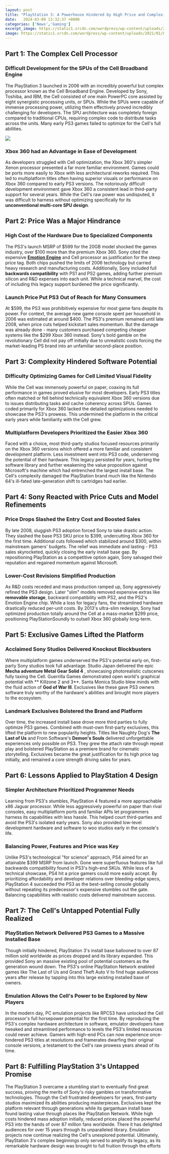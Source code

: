 ```yaml
---
layout: post
title: "PlayStation 3: A Powerhouse Hindered by High Price and Complexity"
date:   2024-03-09 13:32:37 +0000
categories: ['News','Gaming']
excerpt_image: https://static1.srcdn.com/wordpress/wp-content/uploads/2021/01/Every-PlayStation-Console-Ranked.jpg
image: https://static1.srcdn.com/wordpress/wp-content/uploads/2021/01/Every-PlayStation-Console-Ranked.jpg
---
```


## Part 1: The Complex Cell Processor
### **Difficult Development for the SPUs of the Cell Broadband Engine** 
The PlayStation 3 launched in 2006 with an incredibly powerful but complex processor known as the Cell Broadband Engine. Developed by Sony, Toshiba, and IBM, the Cell consisted of one main PowerPC core assisted by eight synergistic processing units, or SPUs. While the SPUs were capable of immense processing power, utilizing them effectively proved incredibly challenging for developers. The SPU architecture was completely foreign compared to traditional CPUs, requiring complex code to distribute tasks across the units. Many early PS3 games failed to optimize for the Cell's full abilities.

![](https://static1.srcdn.com/wordpress/wp-content/uploads/2021/01/Every-PlayStation-Console-Ranked.jpg)
### **Xbox 360 had an Advantage in Ease of Development**
As developers struggled with Cell optimization, the Xbox 360's simpler Xenon processor presented a far more familiar environment. Games could be ports more easily to Xbox with less architectural reworks required. This led to multiplatform titles often having superior visuals or performance on Xbox 360 compared to early PS3 versions. The notoriously difficult development environment gave Xbox 360 a consistent lead in third-party support for several years. While the Cell's raw power was undisputed, it was difficult to harness without optimizing specifically for its **unconventional multi-core SPU design**.
## Part 2: Price Was a Major Hindrance
### **High Cost of the Hardware Due to Specialized Components**
The PS3's launch MSRP of $599 for the 20GB model shocked the games industry, over $100 more than the premium Xbox 360. Sony cited the expensive [**Emotion Engine**](https://en.wikipedia.org/wiki/Emotion_Engine) and Cell processor as justification for the steep price tag. Both chips pushed the limits of 2006 technology but carried heavy research and manufacturing costs. Additionally, Sony included full **backwards compatibility** with PS1 and PS2 games, adding further premium silicon and R&D expenses into each unit. While a technical marvel, the cost of including this legacy support burdened the price significantly. 
### **Launch Price Put PS3 Out of Reach for Many Consumers** 
At $599, the PS3 was prohibitively expensive for most game fans despite its power. For context, the average new game console spent per household in 2006 was estimated at around $400. The PS3's premium remained until late 2008, when price cuts helped kickstart sales momentum. But the damage was already done - many customers purchased competing cheaper systems like the $299 Xbox 360 instead. Sony's bold gamble on the revolutionary Cell did not pay off initially due to unrealistic costs forcing the market-leading PS brand into an unfamiliar second-place position.
## Part 3: Complexity Hindered Software Potential  
### **Difficulty Optimizing Games for Cell Limited Visual Fidelity**
While the Cell was immensely powerful on paper, coaxing its full performance in games proved elusive for most developers. Early PS3 titles often matched or fell behind technically equivalent Xbox 360 versions due to issues distributing tasks and cache coherency across SPUs. Games coded primarily for Xbox 360 lacked the detailed optimizations needed to showcase the PS3's prowess. This undermined the platform in the critical early years while familiarity with the Cell grew.
### **Multiplatform Developers Prioritized the Easier Xbox 360**  
Faced with a choice, most third-party studios focused resources primarily on the Xbox 360 versions which offered a more familiar and consistent development platform. Less investment went into PS3 code, underserving the potential of their hardware. This legacy persisted for years, hurting the software library and further weakening the value proposition against Microsoft's machine which had entrenched the largest install base. The Cell's complexity damaged the PlayStation brand much like the Nintendo 64's ill-fated late-generation shift to cartridges had earlier.
## Part 4: Sony Reacted with Price Cuts and Model Refinements
### **Price Drops Slashed the Entry Cost and Boosted Sales** 
By late 2008, sluggish PS3 adoption forced Sony to take drastic action. They slashed the base PS3 SKU price to $399, undercutting Xbox 360 for the first time. Additional cuts followed which stabilized around $300, within mainstream gamers' budgets. The relief was immediate and lasting - PS3 sales skyrocketed, quickly closing the early install base gap. By repositioning PlayStation as a competitive option again, Sony salvaged their reputation and regained momentum against Microsoft.
### **Lower-Cost Revisions Simplified Production** 
As R&D costs receded and mass production ramped up, Sony aggressively refined the PS3 design. Later "slim" models removed expensive extras like **removable storage**, backward compatibility with PS2, and the PS2's Emotion Engine chip. While a loss for legacy fans, the streamlined hardware drastically reduced per-unit costs. By 2013's ultra-slim redesign, Sony had optimized production totally around the Cell at a mass-market $299 price, positioning PlayStationSoundly to outsell Xbox 360 globally long-term.
## Part 5: Exclusive Games Lifted the Platform 
### **Acclaimed Sony Studios Delivered Knockout Blockbusters**
Where multiplatform games underserved the PS3's potential early on, first-party Sony studios took full advantage. Studio Japan delivered the epic **Mecha adventure Metal Gear Solid 4** , showcasing photorealistic cutscenes fully taxing the Cell. Guerrilla Games demonstrated open world's graphical potential with ** Killzone 2 and 3**. Santa Monica Studio blew minds with the fluid action of **God of War III**. Exclusives like these gave PS3 owners software truly worthy of the hardware's abilities and brought more players to the ecosystem.
### **Landmark Exclusives Bolstered the Brand and Platform** 
Over time, the increased install base drove more third parties to fully optimize PS3 games. Combined with must-own first-party exclusives, this lifted the platform to new popularity heights. Titles like Naughty Dog's **The Last of Us** and From Software's **Demon's Souls** delivered unforgettable experiences only possible on PS3. They grew the attach rate through repeat play and bolstered PlayStation as a premiere brand for cinematic storytelling. Exclusives became the great justification for its high price tag initially, and remained a core strength driving sales for years.
## Part 6: Lessons Applied to PlayStation 4 Design 
### **Simpler Architecture Prioritized Programmer Needs**  
Learning from PS3's stumbles, PlayStation 4 featured a more approachable x86 Jaguar processor. While less aggressively powerful on paper than rival consoles, easy multiplatform ports and familiar APIs let programmers harness its capabilities with less hassle. This helped court third-parties and avoid the PS3's isolated early years. Sony also provided low-level development hardware and software to woo studios early in the console's life.
### **Balancing Power, Features and Price was Key** 
Unlike PS3's technological "for science" approach, PS4 aimed for an attainable $399 MSRP from launch. Gone were superfluous features like full backwards compatibility found in PS3's high-end SKUs. While less of a technical showcase, PS4 hit a price gamers could more easily accept. By prioritizing affordability and developer relations over bleeding-edge specs, PlayStation 4 succeeded the PS3 as the best-selling console globally without repeating its predecessor's expensive stumbles out the gate. Balancing capabilities with realistic costs delivered mainstream success.  
## Part 7: The Cell's Untapped Potential Fully Realized
### **PlayStation Network Delivered PS3 Games to a Massive Installed Base**
Though initially hindered, PlayStation 3's install base ballooned to over 87 million sold worldwide as prices dropped and its library expanded. This provided Sony an massive existing pool of potential customers as the generation wound down. The PS3's online PlayStation Network enabled games like The Last of Us and Grand Theft Auto V to find huge audiences years after release by tapping into this large existing installed base of owners.
### **Emulation Allows the Cell's Power to be Explored by New Players**  
In the modern day, PC emulation projects like RPCS3 have unlocked the Cell processor's full horsepower potential for the first time. By reproducing the PS3's complex hardware architecture in software, emulator developers have tweaked and streamlined performance to levels the PS3's limited resources could never achieve. Gamers with high-end PCs can now experience once-hindered PS3 titles at resolutions and framerates dwarfing their original console versions, a testament to the Cell's raw prowess years ahead of its time. 
## Part 8: Fulfilling PlayStation 3's Untapped Promise  
The PlayStation 3 overcame a stumbling start to eventually find great success, proving the merits of Sony's risky gambles on transformative technologies. Though the Cell frustrated developers for years, first-party studios maximized its abilities producing masterpieces. Exclusives kept the platform relevant through generations while its gargantuan install base found lasting value through places like PlayStation Network. 
While high costs hindered mass adoption initially, reduced prices placed the powerful PS3 into the hands of over 87 million fans worldwide. There it has delighted audiences for over 15 years through its unparalleled library. Emulation projects now continue realizing the Cell's unexplored potential. Ultimately, PlayStation 3's complex beginnings only served to amplify its legacy, as its remarkable hardware design was brought to full fruition through the efforts